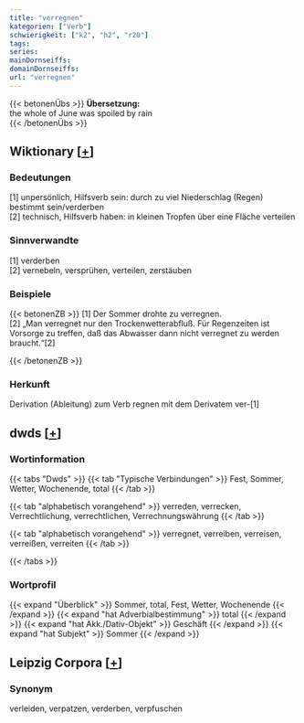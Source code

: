 ```yaml
---
title: "verregnen"
kategorien: ["Verb"]
schwierigkeit: ["k2", "h2", "r20"]
tags:
series:
mainDornseiffs:
domainDornseiffs:
url: "verregnen"
---
```


{{< betonenÜbs >}}
**Übersetzung:**  
the whole of June was spoiled by rain  
{{< /betonenÜbs >}}

## Wiktionary [[+](https://de.wiktionary.org/wiki/verregnen)]

### Bedeutungen
[1] unpersönlich, Hilfsverb sein: durch zu viel Niederschlag (Regen) bestimmt sein/verderben  
[2] technisch, Hilfsverb haben: in kleinen Tropfen über eine Fläche verteilen  

### Sinnverwandte
[1] verderben  
[2] vernebeln, versprühen, verteilen, zerstäuben  

### Beispiele
{{< betonenZB >}}
[1] Der Sommer drohte zu verregnen.  
[2] „Man verregnet nur den Trockenwetterabfluß. Für Regenzeiten ist Vorsorge zu treffen, daß das Abwasser dann nicht verregnet zu werden braucht.“[2]  

{{< /betonenZB >}}
### Herkunft
Derivation (Ableitung) zum Verb regnen mit dem Derivatem ver-[1]  



## dwds [[+](https://www.dwds.de/wb/verregnen)]

### Wortinformation
{{< tabs "Dwds" >}}
{{< tab "Typische Verbindungen" >}}
Fest, Sommer, Wetter, Wochenende, total
{{< /tab >}}

{{< tab "alphabetisch vorangehend" >}}
verreden, verrecken, Verrechtlichung, verrechtlichen, Verrechnungswährung
{{< /tab >}}

{{< tab "alphabetisch vorangehend" >}}
verregnet, verreiben, verreisen, verreißen, verreiten
{{< /tab >}}

{{< /tabs >}}

### Wortprofil
{{< expand "Überblick" >}} Sommer, total, Fest, Wetter, Wochenende {{< /expand >}}
{{< expand "hat Adverbialbestimmung" >}} total {{< /expand >}}
{{< expand "hat Akk./Dativ-Objekt" >}} Geschäft {{< /expand >}}
{{< expand "hat Subjekt" >}} Sommer {{< /expand >}}

## Leipzig Corpora [[+](https://corpora.uni-leipzig.de/en/res?word=verregnen&corpusId=deu_newscrawl-public_2018)]


### Synonym
verleiden, verpatzen, verderben, verpfuschen

